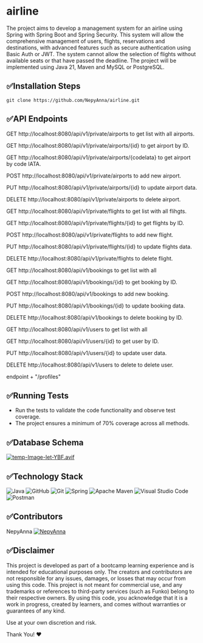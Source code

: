 # airline
The project aims to develop a management system for an airline using Spring with Spring Boot and Spring Security. This system will allow the comprehensive management of users, flights, reservations and destinations, with advanced features such as secure authentication using Basic Auth or JWT. The system cannot allow the selection of flights without available seats or that have passed the deadline. The project will be implemented using Java 21, Maven and MySQL or PostgreSQL.

## ✅Installation Steps
``git clone https://github.com/NepyAnna/airline.git``

## ✅API Endpoints

GET http://localhost:8080/api/v1/private/airports  to get list with all airports.

GET http://localhost:8080/api/v1/private/airports/{id} to get airport by ID.

GET http://localhost:8080/api/v1/private/airports/{codeIata} to get airport by code IATA.

POST http://localhost:8080/api/v1/private/airports  to add new airport.

PUT http://localhost:8080/api/v1/private/airports/{id} to update airport data.

DELETE http://localhost:8080/api/v1/private/airports to delete airport.


GET http://localhost:8080/api/v1/private/flights to get list with all flihgts.

GET http://localhost:8080/api/v1/private/flights/{id} to get flights by ID.

POST http://localhost:8080/api/v1/private/flights to add new flight.

PUT http://localhost:8080/api/v1/private/flights/{id} to update flights data.

DELETE http://localhost:8080/api/v1/private/flights to delete flight.


GET http://localhost:8080/api/v1/bookings to get list with all 

GET http://localhost:8080/api/v1/bookings/{id} to get booking by ID.

POST http://localhost:8080/api/v1/bookings to add new booking.

PUT http://localhost:8080/api/v1/bookings/{id} to update booking data.

DELETE http://localhost:8080/api/v1/bookings to delete booking by ID.


GET http://localhost:8080/api/v1/users  to get list with all 

GET http://localhost:8080/api/v1/users/{id} to get user by ID.

PUT http://localhost:8080/api/v1/users/{id} to update user data.

DELETE http://localhost:8080/api/v1/users to delete  to delete user.


endpoint + "/profiles"

## ✅Running Tests
- Run the tests to validate the code functionality and observe test coverage.
- The project ensures a minimum of 70% coverage across all methods.

## ✅Database Schema
[![temp-Image-Iet-YBF.avif](https://i.postimg.cc/yYYbG9hX/temp-Image-Iet-YBF.avif)](https://postimg.cc/9zKbRDnr)

## ✅Technology Stack
![Java](https://img.shields.io/badge/java-%23ED8B00.svg?style=for-the-badge&logo=openjdk&logoColor=white) 
![GitHub](https://img.shields.io/badge/github-%23121011.svg?style=for-the-badge&logo=github&logoColor=white)
![Git](https://img.shields.io/badge/git-%23F05033.svg?style=for-the-badge&logo=git&logoColor=white)
![Spring](https://img.shields.io/badge/spring-%236DB33F.svg?style=for-the-badge&logo=spring&logoColor=white)
![Apache Maven](https://img.shields.io/badge/Apache%20Maven-C71A36?style=for-the-badge&logo=Apache%20Maven&logoColor=white)
![Visual Studio Code](https://img.shields.io/badge/Visual%20Studio%20Code-0078d7.svg?style=for-the-badge&logo=visual-studio-code&logoColor=white)
![Postman](https://img.shields.io/badge/Postman-FF6C37?style=for-the-badge&logo=postman&logoColor=white)

## ✅Contributors
NepyAnna [![NepyAnna](https://img.icons8.com/ios-glyphs/30/000000/github.png)](https://github.com/NepyAnna)

## ✅Disclaimer
This project is developed as part of a bootcamp learning experience and is intended for educational purposes only. The creators and contributors are not responsible for any issues, damages, or losses that may occur from using this code.
This project is not meant for commercial use, and any trademarks or references to third-party services (such as Funko) belong to their respective owners. By using this code, you acknowledge that it is a work in progress, created by learners, and comes without warranties or guarantees of any kind.

Use at your own discretion and risk.

Thank You! ❤️
